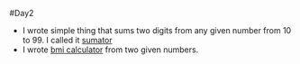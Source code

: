 #Day2
- I wrote simple thing that sums two digits from any given number from 10 to 99. I called it [sumator](sumator.py)
- I wrote [bmi calculator](bmi_calc.py) from two given numbers.

